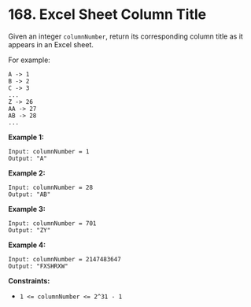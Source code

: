 # 168. Excel Sheet Column Title

Given an integer `columnNumber`, return its corresponding column title as it appears in an Excel sheet.

For example:

    A -> 1
    B -> 2
    C -> 3
    ...
    Z -> 26
    AA -> 27
    AB -> 28 
    ...

**Example 1:**

    Input: columnNumber = 1
    Output: "A"

**Example 2:**

    Input: columnNumber = 28
    Output: "AB"

**Example 3:**

    Input: columnNumber = 701
    Output: "ZY"

**Example 4:**

    Input: columnNumber = 2147483647
    Output: "FXSHRXW"

**Constraints:**

- `1 <= columnNumber <= 2^31 - 1`
